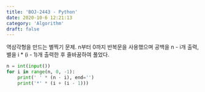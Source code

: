 ```yaml
---
title: 'BOJ-2443 - Python'
date: 2020-10-6 12:21:13
category: 'Algorithm'
draft: false
---
```

역삼각형을 만드는 별찍기 문제. n부터 0까지 반복문을 사용했으며 공백을 n - i개 출력, 별을 i \* (i - 1)개 출력한 후 줄바꿈하여 풀었다.
```python
n = int(input())
for i in range(n, 0, -1):
    print(' ' * (n - i), end='')
    print('*' * (i + (i - 1)))

```